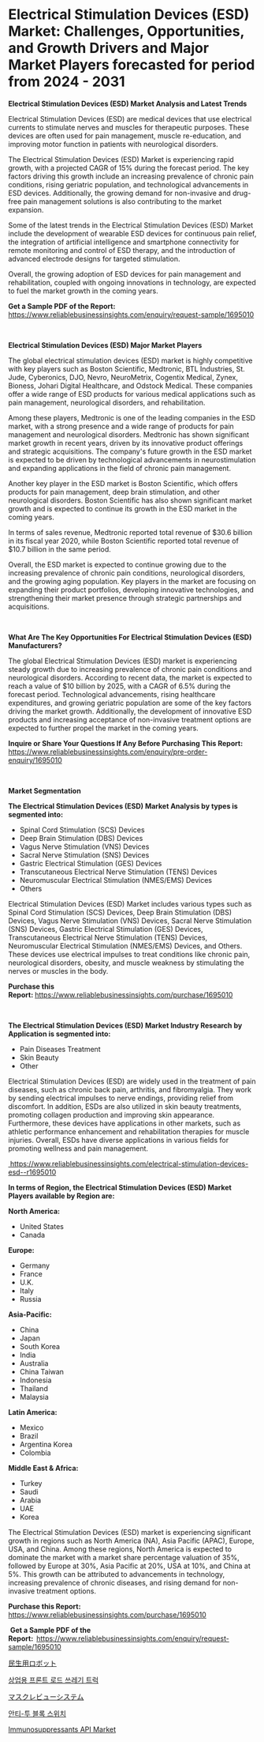 <p><h1>Electrical Stimulation Devices (ESD) Market: Challenges, Opportunities, and Growth Drivers and Major Market Players forecasted for period from 2024 - 2031</h1></p><p><strong>Electrical Stimulation Devices (ESD) Market Analysis and Latest Trends</strong></p>
<p><p>Electrical Stimulation Devices (ESD) are medical devices that use electrical currents to stimulate nerves and muscles for therapeutic purposes. These devices are often used for pain management, muscle re-education, and improving motor function in patients with neurological disorders.</p><p>The Electrical Stimulation Devices (ESD) Market is experiencing rapid growth, with a projected CAGR of 15% during the forecast period. The key factors driving this growth include an increasing prevalence of chronic pain conditions, rising geriatric population, and technological advancements in ESD devices. Additionally, the growing demand for non-invasive and drug-free pain management solutions is also contributing to the market expansion.</p><p>Some of the latest trends in the Electrical Stimulation Devices (ESD) Market include the development of wearable ESD devices for continuous pain relief, the integration of artificial intelligence and smartphone connectivity for remote monitoring and control of ESD therapy, and the introduction of advanced electrode designs for targeted stimulation.</p><p>Overall, the growing adoption of ESD devices for pain management and rehabilitation, coupled with ongoing innovations in technology, are expected to fuel the market growth in the coming years.</p></p>
<p><strong>Get a Sample PDF of the Report:&nbsp;</strong> <a href="https://www.reliablebusinessinsights.com/enquiry/request-sample/1695010">https://www.reliablebusinessinsights.com/enquiry/request-sample/1695010</a></p>
<p>&nbsp;</p>
<p><strong>Electrical Stimulation Devices (ESD) Major Market Players</strong></p>
<p><p>The global electrical stimulation devices (ESD) market is highly competitive with key players such as Boston Scientific, Medtronic, BTL Industries, St. Jude, Cyberonics, DJO, Nevro, NeuroMetrix, Cogentix Medical, Zynex, Bioness, Johari Digital Healthcare, and Odstock Medical. These companies offer a wide range of ESD products for various medical applications such as pain management, neurological disorders, and rehabilitation.</p><p>Among these players, Medtronic is one of the leading companies in the ESD market, with a strong presence and a wide range of products for pain management and neurological disorders. Medtronic has shown significant market growth in recent years, driven by its innovative product offerings and strategic acquisitions. The company's future growth in the ESD market is expected to be driven by technological advancements in neurostimulation and expanding applications in the field of chronic pain management.</p><p>Another key player in the ESD market is Boston Scientific, which offers products for pain management, deep brain stimulation, and other neurological disorders. Boston Scientific has also shown significant market growth and is expected to continue its growth in the ESD market in the coming years.</p><p>In terms of sales revenue, Medtronic reported total revenue of $30.6 billion in its fiscal year 2020, while Boston Scientific reported total revenue of $10.7 billion in the same period.</p><p>Overall, the ESD market is expected to continue growing due to the increasing prevalence of chronic pain conditions, neurological disorders, and the growing aging population. Key players in the market are focusing on expanding their product portfolios, developing innovative technologies, and strengthening their market presence through strategic partnerships and acquisitions.</p></p>
<p>&nbsp;</p>
<p><strong>What Are The Key Opportunities For Electrical Stimulation Devices (ESD) Manufacturers?</strong></p>
<p><p>The global Electrical Stimulation Devices (ESD) market is experiencing steady growth due to increasing prevalence of chronic pain conditions and neurological disorders. According to recent data, the market is expected to reach a value of $10 billion by 2025, with a CAGR of 6.5% during the forecast period. Technological advancements, rising healthcare expenditures, and growing geriatric population are some of the key factors driving the market growth. Additionally, the development of innovative ESD products and increasing acceptance of non-invasive treatment options are expected to further propel the market in the coming years.</p></p>
<p><strong>Inquire or Share Your Questions If Any Before Purchasing This Report:</strong> <a href="https://www.reliablebusinessinsights.com/enquiry/pre-order-enquiry/1695010">https://www.reliablebusinessinsights.com/enquiry/pre-order-enquiry/1695010</a></p>
<p>&nbsp;</p>
<p><strong>Market Segmentation</strong></p>
<p><strong>The Electrical Stimulation Devices (ESD) Market Analysis by types is segmented into:</strong></p>
<p><ul><li>Spinal Cord Stimulation (SCS) Devices</li><li>Deep Brain Stimulation (DBS) Devices</li><li>Vagus Nerve Stimulation (VNS) Devices</li><li>Sacral Nerve Stimulation (SNS) Devices</li><li>Gastric Electrical Stimulation (GES) Devices</li><li>Transcutaneous Electrical Nerve Stimulation (TENS) Devices</li><li>Neuromuscular Electrical Stimulation (NMES/EMS) Devices</li><li>Others</li></ul></p>
<p><p>Electrical Stimulation Devices (ESD) Market includes various types such as Spinal Cord Stimulation (SCS) Devices, Deep Brain Stimulation (DBS) Devices, Vagus Nerve Stimulation (VNS) Devices, Sacral Nerve Stimulation (SNS) Devices, Gastric Electrical Stimulation (GES) Devices, Transcutaneous Electrical Nerve Stimulation (TENS) Devices, Neuromuscular Electrical Stimulation (NMES/EMS) Devices, and Others. These devices use electrical impulses to treat conditions like chronic pain, neurological disorders, obesity, and muscle weakness by stimulating the nerves or muscles in the body.</p></p>
<p><strong>Purchase this Report:&nbsp;</strong><a href="https://www.reliablebusinessinsights.com/purchase/1695010">https://www.reliablebusinessinsights.com/purchase/1695010</a></p>
<p>&nbsp;</p>
<p><strong>The Electrical Stimulation Devices (ESD) Market Industry Research by Application is segmented into:</strong></p>
<p><ul><li>Pain Diseases Treatment</li><li>Skin Beauty</li><li>Other</li></ul></p>
<p><p>Electrical Stimulation Devices (ESD) are widely used in the treatment of pain diseases, such as chronic back pain, arthritis, and fibromyalgia. They work by sending electrical impulses to nerve endings, providing relief from discomfort. In addition, ESDs are also utilized in skin beauty treatments, promoting collagen production and improving skin appearance. Furthermore, these devices have applications in other markets, such as athletic performance enhancement and rehabilitation therapies for muscle injuries. Overall, ESDs have diverse applications in various fields for promoting wellness and pain management.</p></p>
<p><a href="https://www.reliablebusinessinsights.com/electrical-stimulation-devices-esd--r1695010">&nbsp;https://www.reliablebusinessinsights.com/electrical-stimulation-devices-esd--r1695010</a></p>
<p><strong>In terms of Region, the Electrical Stimulation Devices (ESD) Market Players available by Region are:</strong></p>
<p>
    <p> <strong> North America: </strong>
        <ul>
            <li>United States</li>
            <li>Canada</li>
        </ul>
        </p> 
    <p> <strong> Europe: </strong>
        <ul>
            <li>Germany</li>
            <li>France</li>
            <li>U.K.</li>
            <li>Italy</li>
            <li>Russia</li>
        </ul>
        </p> 
    <p> <strong> Asia-Pacific: </strong>
        <ul>
            <li>China</li>
            <li>Japan</li>
            <li>South Korea</li>
            <li>India</li>
            <li>Australia</li>
            <li>China Taiwan</li>
            <li>Indonesia</li>
            <li>Thailand</li>
            <li>Malaysia</li>
        </ul>
        </p> 
    <p> <strong> Latin America: </strong>
        <ul>
            <li>Mexico</li>
            <li>Brazil</li>
            <li>Argentina Korea</li>
            <li>Colombia</li>
        </ul>
        </p> 
    <p> <strong> Middle East & Africa: </strong>
        <ul>
            <li>Turkey</li>
            <li>Saudi</li>
            <li>Arabia</li>
            <li>UAE</li>
            <li>Korea</li>
        </ul>
    </p>
    </p>
<p><p>The Electrical Stimulation Devices (ESD) market is experiencing significant growth in regions such as North America (NA), Asia Pacific (APAC), Europe, USA, and China. Among these regions, North America is expected to dominate the market with a market share percentage valuation of 35%, followed by Europe at 30%, Asia Pacific at 20%, USA at 10%, and China at 5%. This growth can be attributed to advancements in technology, increasing prevalence of chronic diseases, and rising demand for non-invasive treatment options.</p></p>
<p><strong>Purchase this Report: </strong><a href="https://www.reliablebusinessinsights.com/purchase/1695010">https://www.reliablebusinessinsights.com/purchase/1695010</a></p>
<p>&nbsp;<strong>Get a Sample PDF of the Report:&nbsp;&nbsp;</strong><a href="https://www.reliablebusinessinsights.com/enquiry/request-sample/1695010">https://www.reliablebusinessinsights.com/enquiry/request-sample/1695010</a></p>
<p><strong></strong></p>
<p><p><a href="https://github.com/LeoraEber/Market-Research-Report-List-1/blob/main/1285680103144.md">民生用ロボット</a></p><p><a href="https://github.com/widodosean92/Market-Research-Report-List-1/blob/main/840112796622.md">상업용 프론트 로드 쓰레기 트럭</a></p><p><a href="https://github.com/xtkhtofdt934839/Market-Research-Report-List-2/blob/main/7903364103145.md">マスクレビューシステム</a></p><p><a href="https://github.com/bbbexter1/Market-Research-Report-List-1/blob/main/154871096623.md">안티-투 블록 스위치</a></p><p><a href="https://github.com/LaceyZemlak1/Market-Research-Report-List-1/blob/main/immunosuppressants-api-market.md">Immunosuppressants API Market</a></p></p>